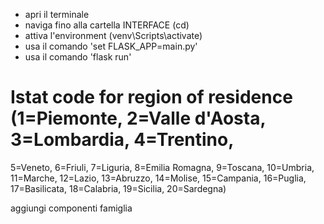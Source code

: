 - apri il terminale
- naviga fino alla cartella INTERFACE (cd)
- attiva l'environment (venv\Scripts\activate)
- usa il comando 'set FLASK_APP=main.py'
- usa il comando 'flask run'


# Istat code for region of residence (1=Piemonte, 2=Valle d'Aosta, 3=Lombardia, 4=Trentino, 
5=Veneto, 6=Friuli, 7=Liguria, 8=Emilia Romagna, 9=Toscana, 10=Umbria, 11=Marche, 12=Lazio, 
13=Abruzzo, 14=Molise, 15=Campania, 16=Puglia, 17=Basilicata, 18=Calabria, 19=Sicilia, 
20=Sardegna)


aggiungi componenti famiglia